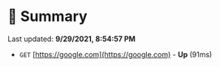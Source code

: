 # 📖 Summary
Last updated: **9/29/2021, 8:54:57 PM**

- `GET` [https://google.com](https://google.com) - **Up** (91ms)
